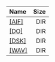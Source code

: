 |Name|Size|
|:---|---:|
|[[AIF]]([AIF]/index.html)|DIR|
|[[DO]]([DO]/index.html)|DIR|
|[[DSK]]([DSK]/index.html)|DIR|
|[[WAV]]([WAV]/index.html)|DIR|
